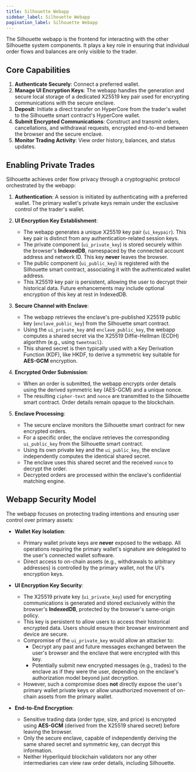 ```yaml
---
title: Silhouette Webapp
sidebar_label: Silhouette Webapp
pagination_label: Silhouette Webapp
---
```


The Silhouette webapp is the frontend for interacting with the other Silhouette system components. It plays a key role in ensuring that individual order flows and balances are only visible to the trader.

## Core Capabilities

1.  **Authenticate Securely**: Connect a preferred wallet.
2.  **Manage UI Encryption Keys**: The webapp handles the generation and secure local storage of a dedicated X25519 key pair used for encrypting communications with the secure enclave.
3.  **Deposit**: Initiate a direct transfer on HyperCore from the trader's wallet to the Silhouette smart contract's HyperCore wallet.
4.  **Submit Encrypted Communications**: Construct and transmit orders, cancellations, and withdrawal requests, encrypted end-to-end between the browser and the secure enclave.
5.  **Monitor Trading Activity**: View order history, balances, and status updates.

## Enabling Private Trades

Silhouette achieves order flow privacy through a cryptographic protocol orchestrated by the webapp:

1.  **Authentication**: A session is initiated by authenticating with a preferred wallet. The primary wallet's private keys remain under the exclusive control of the trader's wallet.

2.  **UI Encryption Key Establishment**:
    *   The webapp generates a unique X25519 key pair (`ui_keypair`). This key pair is distinct from any authentication-related session keys.
    *   The private component (`ui_private_key`) is stored securely within the browser's **IndexedDB**, namespaced by the connected account address and network ID. This key **never** leaves the browser.
    *   The public component (`ui_public_key`) is registered with the Silhouette smart contract, associating it with the authenticated wallet address.
    *   This X25519 key pair is persistent, allowing the user to decrypt their historical data. Future enhancements may include optional encryption of this key at rest in IndexedDB.

3.  **Secure Channel with Enclave**:
    *   The webapp retrieves the enclave's pre-published X25519 public key (`enclave_public_key`) from the Silhouette smart contract.
    *   Using the `ui_private_key` and `enclave_public_key`, the webapp computes a shared secret via the X25519 Diffie-Hellman (ECDH) algorithm (e.g., using `tweetnacl`).
    *   This shared secret is then typically used with a Key Derivation Function (KDF), like HKDF, to derive a symmetric key suitable for **AES-GCM** encryption.

4.  **Encrypted Order Submission**:
    *   When an order is submitted, the webapp encrypts order details using the derived symmetric key (AES-GCM) and a unique nonce.
    *   The resulting `cipher-text` and `nonce` are transmitted to the Silhouette smart contract. Order details remain opaque to the blockchain.

5.  **Enclave Processing**:
    *   The secure enclave monitors the Silhouette smart contract for new encrypted orders.
    *   For a specific order, the enclave retrieves the corresponding `ui_public_key` from the Silhouette smart contract.
    *   Using its own private key and the `ui_public_key`, the enclave independently computes the identical shared secret.
    *   The enclave uses this shared secret and the received `nonce` to decrypt the order.
    *   Decrypted orders are processed within the enclave's confidential matching engine.

## Webapp Security Model

The webapp focuses on protecting trading intentions and ensuring user control over primary assets:

*   **Wallet Key Isolation**:
    *   Primary wallet private keys are **never** exposed to the webapp. All operations requiring the primary wallet's signature are delegated to the user's connected wallet software.
    *   Direct access to on-chain assets (e.g., withdrawals to arbitrary addresses) is controlled by the primary wallet, not the UI's encryption keys.

*   **UI Encryption Key Security**:
    *   The X25519 private key (`ui_private_key`) used for encrypting communications is generated and stored exclusively within the browser's **IndexedDB**, protected by the browser's same-origin policy.
    *   This key is persistent to allow users to access their historical encrypted data. Users should ensure their browser environment and device are secure.
    *   Compromise of the `ui_private_key` would allow an attacker to:
        *   Decrypt any past and future messages exchanged between the user's browser and the enclave that were encrypted with this key.
        *   Potentially submit new encrypted messages (e.g., trades) to the enclave as if they were the user, depending on the enclave's authorization model beyond just decryption.
    *   However, such a compromise does **not** directly expose the user's primary wallet private keys or allow unauthorized movement of on-chain assets from the primary wallet.

*   **End-to-End Encryption**:
    *   Sensitive trading data (order type, size, and price) is encrypted using **AES-GCM** (derived from the X25519 shared secret) before leaving the browser.
    *   Only the secure enclave, capable of independently deriving the same shared secret and symmetric key, can decrypt this information.
    *   Neither Hyperliquid blockchain validators nor any other intermediaries can view raw order details, including Silhouette.
